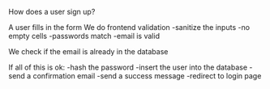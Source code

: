 How does a user sign up?

A user fills in the form
We do frontend validation
    -sanitize the inputs
    -no empty cells
    -passwords match
    -email is valid

We check if the email is already in the database

If all of this is ok:
-hash the password
-insert the user into the database
-send a confirmation email
-send a success message
-redirect to login page

